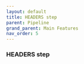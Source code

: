 ```yaml
---
layout: default
title: HEADERS step
parent: Pipeline
grand_parent: Main Features
nav_order: 5
---
```

### HEADERS step
